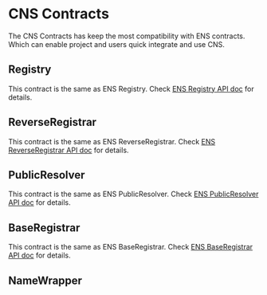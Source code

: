 # CNS Contracts

The CNS Contracts has keep the most compatibility with ENS contracts. Which can enable project and users quick integrate and use CNS.

## Registry

This contract is the same as ENS Registry. Check [ENS Registry API doc](https://docs.ens.domains/contract-api-reference/ens) for details.

## ReverseRegistrar

This contract is the same as ENS ReverseRegistrar. Check [ENS ReverseRegistrar API doc](https://docs.ens.domains/contract-api-reference/reverseregistrar) for details.

## PublicResolver

This contract is the same as ENS PublicResolver. Check [ENS PublicResolver API doc](https://docs.ens.domains/contract-api-reference/publicresolver) for details.

## BaseRegistrar

This contract is the same as ENS BaseRegistrar. Check [ENS BaseRegistrar API doc](https://docs.ens.domains/contract-api-reference/.eth-permanent-registrar/registrar) for details.

## NameWrapper
